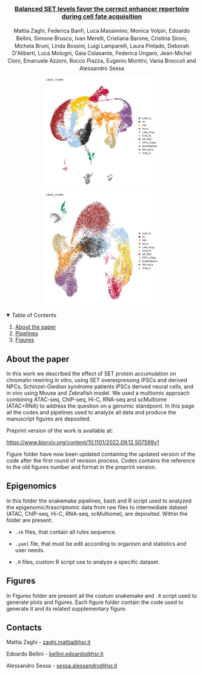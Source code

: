 


<!-- PROJECT LOGO -->
<br />
<p align="center">
  <a href=>
  <h3 align="center"> Balanced SET levels favor the correct enhancer repertoire during cell fate acquisition
</h3>
  </a>
  <p align="center">
    Mattia Zaghi<sup></sup>, Federica Banfi<sup></sup>, Luca Massimino<sup></sup>, Monica Volpin<sup></sup>, Edoardo Bellini<sup></sup>, Simone Brusco<sup></sup>, Ivan Merelli<sup></sup>, Cristiana Barone<sup></sup>, Cristina Sironi<sup></sup>, Michela Bruni<sup></sup>, Linda Bossini<sup></sup>, Luigi Lamparelli<sup></sup>, Laura Pintado<sup></sup>, Deborah D'Aliberti<sup></sup>, Luca Mologni<sup></sup>, Gaia Colasante<sup></sup>, Federica Ungaro<sup></sup>, Jean-Michel Cioni<sup></sup>, Emanuele Azzoni<sup></sup>, Rocco Piazza<sup></sup>, Eugenio Montini<sup></sup>, Vania Broccoli<sup></sup> and Alessandro Sessa<sup></sup>
  </p>
</p>
<p align="center">
<img src="./image/UMAP.jpeg" width="300" height="300" />
<img src="./image/UMAP_ATAC.jpeg" width="300" height="300" />
</p>
<!-- TABLE OF CONTENTS -->
<details open="open">
  <summary>Table of Contents</summary>
  <ol>
  <li>
      <a href="#About the paper">About the paper</a>
  </li>
    <li>
      <a href="#pipelines">Pipelines</a>
    </li>
    <li>
      <a href="#figures">Figures</a>
    </li>
  </ol>
</details>



<!-- About the paper -->
## About the paper

In this work we described the effect of SET protein accumulation on chromatin rewiring in vitro, using SET overexpressing iPSCs and derived NPCs, Schinzel-Giedion syndrome patients iPSCs derived neural cells, and in vivo using Mouse and Zebrafish model. We used a multiomic approach combining ATAC-seq, ChIP-seq, Hi-C, RNA-seq and scMultiome (ATAC+RNA) to address the question on a genomic standpoint. In this page all the codes and pipelines used to analyze all data and produce the manuscript figures are deposited.

Preprint version of the work is available at:

https://www.biorxiv.org/content/10.1101/2022.09.12.507599v1

Figure folder have now been updated containing the updated version of the code after the first round of revision process. Codes contains the reference to the old figures number and format in the preprint version.


<!-- Epigenomics -->
## Epigenomics
In this folder the snakemake pipelines, bash and R script used to analyzed the epigenomic/trascriptomic data from raw files to intermediate dataset (ATAC, ChIP-seq, Hi-C, RNA-seq, scMultiome), are deposited. Within the folder are present:

* `.sk` files, that contain all rules sequence.

* `.yaml` file, that must be edit according to organism and statistics and user needs.

* `.R` files, custom R script use to analyze a specific dataset.

<!-- Figures -->
## Figures
In Figures folder are present all the costum snakemake and `.R` script used to generate plots and figures. Each figure folder contain the code used to generate it and its related supplementary figure.

<!-- CONTACT -->
## Contacts

Mattia Zaghi - <zaghi.mattia@hsr.it>

Edoardo Bellini - <bellini.edoardo@hsr.it>

Alessandro Sessa - <sessa.alessandro@hsr.it>

<!-- MARKDOWN LINKS & IMAGES -->
<!-- https://www.markdownguide.org/basic-syntax/#reference-style-links -->
[contributors-shield]: https://img.shields.io/github/contributors/othneildrew/Best-README-Template.svg?style=for-the-badge
[contributors-url]: https://github.com/othneildrew/Best-README-Template/graphs/contributors
[forks-shield]: https://img.shields.io/github/forks/othneildrew/Best-README-Template.svg?style=for-the-badge
[forks-url]: https://github.com/othneildrew/Best-README-Template/network/members
[stars-shield]: https://img.shields.io/github/stars/othneildrew/Best-README-Template.svg?style=for-the-badge
[stars-url]: https://github.com/othneildrew/Best-README-Template/stargazers
[issues-shield]: https://img.shields.io/github/issues/othneildrew/Best-README-Template.svg?style=for-the-badge
[issues-url]: https://github.com/othneildrew/Best-README-Template/issues
[license-shield]: https://img.shields.io/github/license/othneildrew/Best-README-Template.svg?style=for-the-badge
[license-url]: https://github.com/othneildrew/Best-README-Template/blob/master/LICENSE.txt
[linkedin-shield]: https://img.shields.io/badge/-LinkedIn-black.svg?style=for-the-badge&logo=linkedin&colorB=555
[linkedin-url]: https://linkedin.com/in/othneildrew

